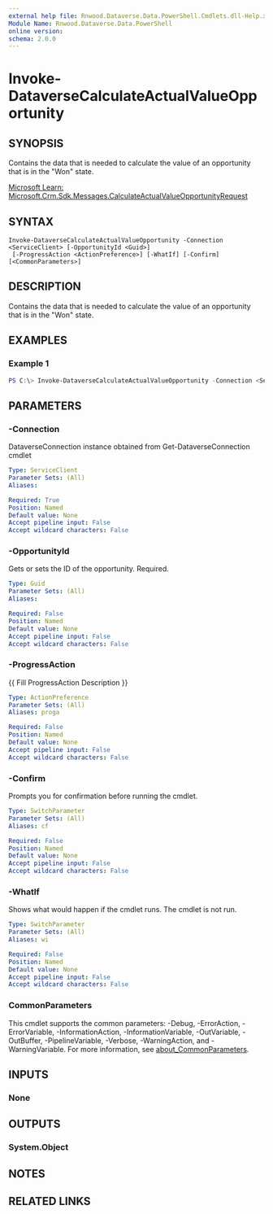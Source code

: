 ```yaml
---
external help file: Rnwood.Dataverse.Data.PowerShell.Cmdlets.dll-Help.xml
Module Name: Rnwood.Dataverse.Data.PowerShell
online version:
schema: 2.0.0
---
```


# Invoke-DataverseCalculateActualValueOpportunity

## SYNOPSIS
Contains the data that is needed to calculate the value of an opportunity that is in the "Won" state.

[Microsoft Learn: Microsoft.Crm.Sdk.Messages.CalculateActualValueOpportunityRequest](https://learn.microsoft.com/dotnet/api/Microsoft.Crm.Sdk.Messages.CalculateActualValueOpportunityRequest)

## SYNTAX

```
Invoke-DataverseCalculateActualValueOpportunity -Connection <ServiceClient> [-OpportunityId <Guid>]
 [-ProgressAction <ActionPreference>] [-WhatIf] [-Confirm] [<CommonParameters>]
```

## DESCRIPTION
Contains the data that is needed to calculate the value of an opportunity that is in the "Won" state.

## EXAMPLES

### Example 1
```powershell
PS C:\> Invoke-DataverseCalculateActualValueOpportunity -Connection <ServiceClient> -OpportunityId <Guid>
```

## PARAMETERS

### -Connection
DataverseConnection instance obtained from Get-DataverseConnection cmdlet

```yaml
Type: ServiceClient
Parameter Sets: (All)
Aliases:

Required: True
Position: Named
Default value: None
Accept pipeline input: False
Accept wildcard characters: False
```

### -OpportunityId
Gets or sets the ID of the opportunity. Required.

```yaml
Type: Guid
Parameter Sets: (All)
Aliases:

Required: False
Position: Named
Default value: None
Accept pipeline input: False
Accept wildcard characters: False
```

### -ProgressAction
{{ Fill ProgressAction Description }}

```yaml
Type: ActionPreference
Parameter Sets: (All)
Aliases: proga

Required: False
Position: Named
Default value: None
Accept pipeline input: False
Accept wildcard characters: False
```

### -Confirm
Prompts you for confirmation before running the cmdlet.

```yaml
Type: SwitchParameter
Parameter Sets: (All)
Aliases: cf

Required: False
Position: Named
Default value: None
Accept pipeline input: False
Accept wildcard characters: False
```

### -WhatIf
Shows what would happen if the cmdlet runs. The cmdlet is not run.

```yaml
Type: SwitchParameter
Parameter Sets: (All)
Aliases: wi

Required: False
Position: Named
Default value: None
Accept pipeline input: False
Accept wildcard characters: False
```

### CommonParameters
This cmdlet supports the common parameters: -Debug, -ErrorAction, -ErrorVariable, -InformationAction, -InformationVariable, -OutVariable, -OutBuffer, -PipelineVariable, -Verbose, -WarningAction, and -WarningVariable. For more information, see [about_CommonParameters](http://go.microsoft.com/fwlink/?LinkID=113216).

## INPUTS

### None
## OUTPUTS

### System.Object
## NOTES

## RELATED LINKS
